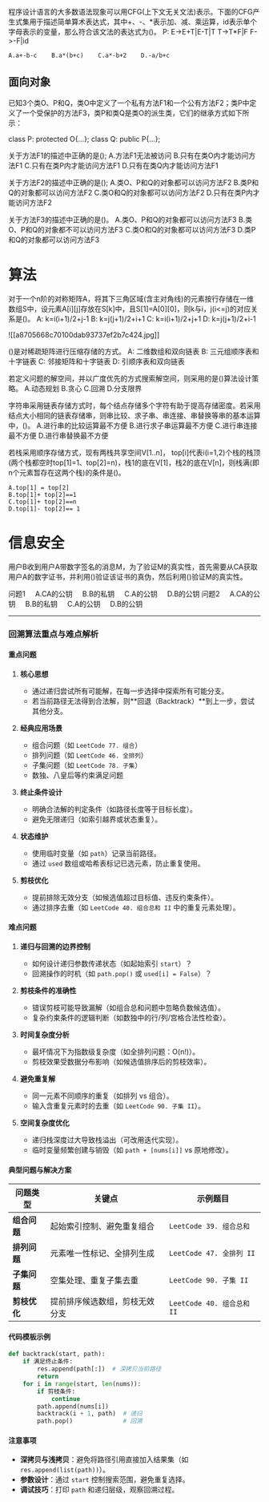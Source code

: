 程序设计语言的大多数语法现象可以用CFG(上下文无关文法)表示。下面的CFG产生式集用于描述简单算术表达式，其中+、-、\*表示加、减、乘运算，id表示单个字母表示的变量，那么符合该文法的表达式为()。
P: E->E+T|E-T|T
T->T\*F|F
F->-F|id

```
A.a+-b-c    B.a*(b+c)    C.a*-b+2    D.-a/b+c
```


## 面向对象

已知3个类O、P和Q，类O中定义了一个私有方法F1和一个公有方法F2；类P中定义了一个受保护的方法F3，类P和类Q是类O的派生类，它们的继承方式如下所示：

class P: protected O{...};
class Q: public P{...};

关于方法F1的描述中正确的是();
A.方法F1无法被访问
B.只有在类O内才能访问方法F1
C.只有在类P内才能访问方法F1
D.只有在类Q内才能访问方法F1

关于方法F2的描述中正确的是();
A.类O、P和Q的对象都可以访问方法F2
B.类P和Q的对象都可以访问方法F2
C.类O和Q的对象都可以访问方法F2
D.只有在类P内才能访问方法F2

关于方法F3的描述中正确的是()。
A.类O、P和Q的对象都可以访问方法F3
B.类O、P和Q的对象都不可以访问方法F3
C.类O和Q的对象都可以访问方法F3
D.类P和Q的对象都可以访问方法F3

# 算法

对于一个n阶的对称矩阵A，将其下三角区域(含主对角线)的元素按行存储在一维数组S中，设元素A[i][j]存放在S[k]中，且S[1]=A[0][0]，则k与i，j(i<=j)的对应关系是()。
A: k=i(i+1)/2+j-1
B: k=j(j+1)/2+i+1
C: k=i(i+1)/2+j+1
D: k=j(j+1)/2+i-1

  ![[a8705668c70100dab93737ef2b7c424.jpg]]


()是对稀疏矩阵进行压缩存储的方式。
A: 二维数组和双向链表
B: 三元组顺序表和十字链表
C: 邻接矩阵和十字链表
D: 引顺序表和双向链表


若定义问题的解空间，并以广度优先的方式搜索解空间，则采用的是()算法设计策略。
A.动态规划
B.贪心
C.回溯
D.分支限界


字符串采用链表存储方式时，每个结点存储多个字符有助于提高存储密度。若采用结点大小相同的链表存储串，则串比较、求子串、串连接、串替换等串的基本运算中，()。
A.进行串的比较运算最不方便
B.进行求子串运算最不方便
C.进行串连接最不方便
D.进行串替换最不方便

若栈采用顺序存储方式，现有两栈共享空间V[1..n]， top[i]代表i(i=1,2)个栈的栈顶(两个栈都空时top[1]=1、top[2]=n)，栈1的底在V[1]，栈2的底在V[n]，则栈满(即n个元素暂存在这两个栈)的条件是()。
```
A.top[1] = top[2]
B.top[1]+ top[2]==1
C.top[1]+ top[2]==n
D.top[1]- top[2]== 1
```

# 信息安全
用户B收到用户A带数字签名的消息M，为了验证M的真实性，首先需要从CA获取用户A的数字证书，并利用()验证该证书的真伪，然后利用()验证M的真实性。

问题1
    A.CA的公钥
    B.B的私钥
    C.A的公钥
    D.B的公钥
问题2
    A.CA的公钥
    B.B的私钥
    C.A的公钥
    D.B的公钥

---
### 回溯算法重点与难点解析

#### **重点问题**
1. **核心思想**
   - 通过递归尝试所有可能解，在每一步选择中探索所有可能分支。
   - 若当前路径无法得到合法解，则**回退（Backtrack）**到上一步，尝试其他分支。

2. **经典应用场景**
   - 组合问题（如 `LeetCode 77. 组合`）
   - 排列问题（如 `LeetCode 46. 全排列`）
   - 子集问题（如 `LeetCode 78. 子集`）
   - 数独、八皇后等约束满足问题

3. **终止条件设计**
   - 明确合法解的判定条件（如路径长度等于目标长度）。
   - 避免无限递归（如索引越界或状态重复）。

4. **状态维护**
   - 使用临时变量（如 `path`）记录当前路径。
   - 通过 `used` 数组或哈希表标记已选元素，防止重复使用。

5. **剪枝优化**
   - 提前排除无效分支（如候选值超过目标值、违反约束条件）。
   - 通过排序去重（如 `LeetCode 40. 组合总和 II` 中的重复元素处理）。

#### **难点问题**
1. **递归与回溯的边界控制**
   - 如何设计递归参数传递状态（如起始索引 `start`）？
   - 回溯操作的时机（如 `path.pop()` 或 `used[i] = False`）？

2. **剪枝条件的准确性**
   - 错误剪枝可能导致漏解（如组合总和问题中忽略负数候选值）。
   - 复杂约束条件的逻辑判断（如数独中的行/列/宫格合法性检查）。

3. **时间复杂度分析**
   - 最坏情况下为指数级复杂度（如全排列问题：O(n!)）。
   - 剪枝效果受数据分布影响（如候选值排序后的剪枝效率）。

4. **避免重复解**
   - 同一元素不同顺序的重复（如排列 vs 组合）。
   - 输入含重复元素时的去重（如 `LeetCode 90. 子集 II`）。

5. **空间复杂度优化**
   - 递归栈深度过大导致栈溢出（可改用迭代实现）。
   - 临时变量频繁创建与销毁（如 `path + [nums[i]]` vs 原地修改）。


#### **典型问题与解决方案**
| 问题类型       | 关键点                          | 示例题目                     |
|----------------|---------------------------------|------------------------------|
| **组合问题**   | 起始索引控制、避免重复组合      | `LeetCode 39. 组合总和`      |
| **排列问题**   | 元素唯一性标记、全排列生成      | `LeetCode 47. 全排列 II`     |
| **子集问题**   | 空集处理、重复子集去重          | `LeetCode 90. 子集 II`       |
| **剪枝优化**   | 提前排序候选数组，剪枝无效分支  | `LeetCode 40. 组合总和 II`   |


#### **代码模板示例**
```python
def backtrack(start, path):
    if 满足终止条件:
        res.append(path[:])  # 深拷贝当前路径
        return
    for i in range(start, len(nums)):
        if 剪枝条件:
            continue
        path.append(nums[i])
        backtrack(i + 1, path)  # 递归
        path.pop()              # 回溯
```

#### **注意事项**
- **深拷贝与浅拷贝**：避免将路径引用直接加入结果集（如 `res.append(list(path))`）。
- **参数设计**：通过 `start` 控制搜索范围，避免重复选择。
- **调试技巧**：打印 `path` 和递归层级，观察回溯过程。